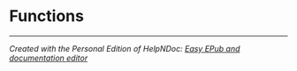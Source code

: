 # Functions


***
_Created with the Personal Edition of HelpNDoc: [Easy EPub and documentation editor](<https://www.helpndoc.com>)_
